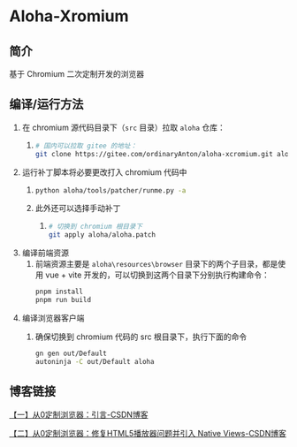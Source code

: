 # Aloha-Xromium

## 简介

基于 Chromium 二次定制开发的浏览器

## 编译/运行方法

1. 在 chromium 源代码目录下（`src` 目录）拉取 `aloha` 仓库：
   1. ```bash
      # 国内可以拉取 gitee 的地址：
      git clone https://gitee.com/ordinaryAnton/aloha-xcromium.git aloha
      ```
2. 运行补丁脚本将必要更改打入 chromium 代码中
   1. ```bash
      python aloha/tools/patcher/runme.py -a
      ```
   2. 此外还可以选择手动补丁
      1. ```bash
         # 切换到 chromium 根目录下
         git apply aloha/aloha.patch
         ```
3. 编译前端资源
   1. 前端资源主要是 `aloha\resources\browser` 目录下的两个子目录，都是使用 vue + vite 开发的，可以切换到这两个目录下分别执行构建命令：
      ```bash
      pnpm install
      pnpm run build
      ```
4. 编译浏览器客户端
   1. 确保切换到 chromium 代码的 src 根目录下，执行下面的命令

      ```bash
      gn gen out/Default
      autoninja -C out/Default aloha
      ```

## 博客链接

[【一】从0定制浏览器：引言-CSDN博客](https://blog.csdn.net/yyy11280335/article/details/145891351?spm=1001.2014.3001.5502)

[【二】从0定制浏览器：修复HTML5播放器问题并引入 Native Views-CSDN博客](https://blog.csdn.net/yyy11280335/article/details/145899706?spm=1001.2014.3001.5502)

